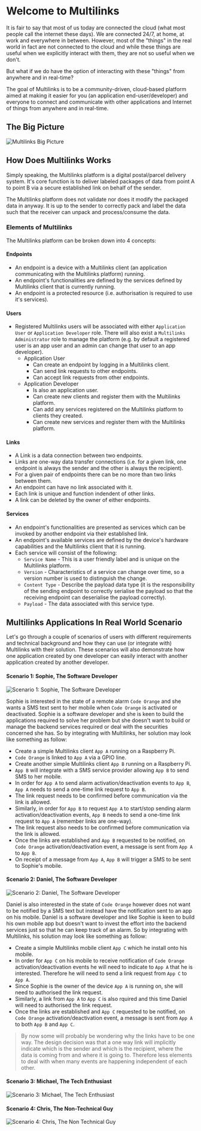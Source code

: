# Welcome to Multilinks

It is fair to say that most of us today are connected the cloud (what most people call the internet these days). We are connected 24/7, at home, at work and everywhere in between. However, most of the "things" in the real world in fact are not connected to the cloud and while these things are useful when we explicitly interact with them, they are not so useful when we don't.

But what if we do have the option of interacting with these "things" from anywhere and in real-time?

The goal of Multilinks is to be a community-driven, cloud-based platform aimed at making it easier for you (an application end-user/developer) and everyone to connect and communicate with other applications and Internet of things from anywhere and in real-time.

## The Big Picture

![Multilinks Big Picture](doc_assets/the_big_picture.gif "The big picture")

## How Does Multilinks Works

Simply speaking, the Multilinks platform is a digital postal/parcel delivery system. It's core function is to deliver labeled packages of data from point A to point B via a secure established link on behalf of the sender.

The Multilinks platform does not validate nor does it modify the packaged data in anyway. It is up to the sender to correctly pack and label the data such that the receiver can unpack and process/consume the data.

### Elements of Multilinks

The Multilinks platform can be broken down into 4 concepts:

#### Endpoints

   * An endpoint is a device with a Multilinks client (an application communicating with the Multilinks platform) running.
   * An endpoint's functionalities are defined by the services defined by Multilinks client that is currently running.
   * An endpoint is a protected resource (i.e. authorisation is required to use it's services).

#### Users

   * Registered Multilinks users will be associated with either `Application User` or `Application Developer` role. There will also exist a `Multilinks Administrator` role to manage the platform (e.g. by default a registered user is an app user and an admin can change that user to an app developer).
      + Application User
         - Can create an endpoint by logging in a Multilinks client.
         - Can send link requests to other endpoints.
         - Can accept link requests from other endpoints.
      + Application Developer
         - Is also an application user.
         - Can create new clients and register them with the Multilinks platform.
         - Can add any services registered on the Multilinks platform to clients they created.
         - Can create new services and register them with the Multilinks platform.

#### Links

   * A Link is a data connection between two endpoints.
   * Links are one-way data transfer connections (i.e. for a given link, one endpoint is always the sender and the other is always the recipient).
   * For a given pair of endpoints there can be no more than two links between them.
   * An endpoint can have no link associated with it.
   * Each link is unique and function indendent of other links.
   * A link can be deleted by the owner of either endpoints.

#### Services

   * An endpoint's functionalities are presented as services which can be invoked by another endpoint via their established link.
   * An endpoint's available services are defined by the device's hardware capabilities and the Multilinks client that it is running.
   * Each service will consist of the following:
      + `Service Name` - This is a user friendly label and is unique on the Multilinks platform.
      + `Version` - Characteristics of a service can change over time, so a version number is used to distinguish the change.
      + `Content Type` - Describe the payload data type (it is the responsibility of the sending endpoint to correctly serialise the payload so that the receiving endpoint can deserialise the payload correctly).
      + `Payload` - The data associated with this service type.

## Multilinks Applications In Real World Scenario

Let's go through a couple of scenarios of users with different requirements and technical background and how they can use (or integrate with) Multilinks with their solution. These scenarios will also demonstrate how one application created by one developer can easily interact with another application created by another developer.

#### Scenario 1: Sophie, The Software Developer

![Scenario 1: Sophie, The Software Developer](doc_assets/scenario_1_sophie.gif "Scenario 1: Sophie, The Software Developer")

Sophie is interested in the state of a remote alarm `Code Orange` and she wants a SMS text sent to her mobile when `Code Orange` is activated or deactivated.
Sophie is a software developer and she is keen to build the applications required to solve her problem but she doesn't want to build or manage the backend services required or deal with the securities concerned she has. So by integrating with Multilinks, her solution may look like something as follow:

   * Create a simple Multilinks client `App A` running on a Raspberry Pi.
   * `Code Orange` is linked to `App A` via a GPIO line.
   * Create another simple Multilinks client `App B` running on a Raspberry Pi.
   * `App B` will integrate with a SMS service provider allowing `App B` to send SMS to her mobile.
   * In order for `App A` to send alarm activation/deactivation events to `App B`, `App A` needs to send a one-time link request to `App B`.
   * The link request needs to be confirmed before communication via the link is allowed.
   * Similarly, in order for `App B` to request `App A` to start/stop sending alarm activation/deactivation events, `App B` needs to send a one-time link request to `App A` (remember links are one-way).
   * The link request also needs to be confirmed before communication via the link is allowed.
   * Once the links are established and `App B` requested to be notified, on `Code Orange` activation/deactivation event, a message is sent from `App A` to `App B`.
   * On receipt of a message from `App A`, `App B` will trigger a SMS to be sent to Sophie's mobile.

#### Scenario 2: Daniel, The Software Developer

![Scenario 2: Daniel, The Software Developer](doc_assets/scenario_2_daniel.gif "Scenario 2: Daniel, The Software Developer")

Daniel is also interested in the state of `Code Orange` however does not want to be notified by a SMS text but instead have the notification sent to an app on his mobile.
Daniel is a software developer and like Sophie is keen to build his own mobile app but doesn't want to invest the effort into the backend services just so that he can keep track of an alarm. So by integrating with Multilinks, his solution may look like something as follow:

   * Create a simple Multilinks mobile client `App C` which he install onto his mobile.
   * In order for `App C` on his mobile to receive notification of `Code Orange` activation/deactivation events he will need to indicate to `App A` that he is interested. Therefore he will need to send a link request from `App C` to `App A`.
   * Since Sophie is the owner of the device `App A` is running on, she will need to authorised the link request.
   * Similarly, a link from `App A` to `App C` is also rquired and this time Daniel will need to authorised the link request.
   * Once the links are established and `App C` requested to be notified, on `Code Orange` activation/deactivation event, a message is sent from `App A` to both `App B` and `App C`.

> By now some will probably be wondering why the links have to be one way. The design decision was that a one way link will implicitly indicate which is the sender and which is the recipient, where the data is coming from and where it is going to. Therefore less elements to deal with when many events are happening independent of each other.

#### Scenario 3: Michael, The Tech Enthusiast

![Scenario 3: Michael, The Tech Enthusiast](doc_assets/scenario_3_michael.gif "Scenario 3: Michael, The Tech Enthusiast")

#### Scenario 4: Chris, The Non-Technical Guy

![Scenario 4: Chris, The Non Technical Guy](doc_assets/scenario_4_chris.gif "Scenario 4: Chris, The Non Technical Guy")
